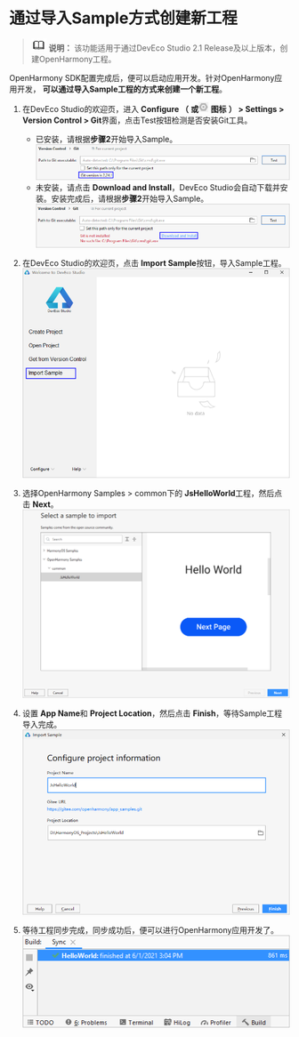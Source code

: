 # 通过导入Sample方式创建新工程

> ![icon-note.gif](public_sys-resources/icon-note.gif) **说明：**
> 该功能适用于通过DevEco Studio 2.1 Release及以上版本，创建OpenHarmony工程。


OpenHarmony SDK配置完成后，便可以启动应用开发。针对OpenHarmony应用开发， **可以通过导入Sample工程的方式来创建一个新工程**。


1. 在DevEco Studio的欢迎页，进入 **Configure （** **或**![zh-cn_image_0000001118018452](figures/zh-cn_image_0000001118018452.png) **图标** **） &gt; Settings &gt; Version Control &gt; Git**界面，点击Test按钮检测是否安装Git工具。
   - 已安装，请根据**步骤2**开始导入Sample。
      ![zh-cn_image_0000001118018088](figures/zh-cn_image_0000001118018088.png)
   - 未安装，请点击 **Download and Install**，DevEco Studio会自动下载并安装。安装完成后，请根据**步骤2**开始导入Sample。
      ![zh-cn_image_0000001164498191](figures/zh-cn_image_0000001164498191.png)

2. 在DevEco Studio的欢迎页，点击 **Import Sample**按钮，导入Sample工程。
   ![zh-cn_image_0000001208006117](figures/zh-cn_image_0000001208006117.png)

3. 选择OpenHarmony Samples &gt; common下的 **JsHelloWorld**工程，然后点击 **Next**。
   ![zh-cn_image_0000001152459178](figures/zh-cn_image_0000001152459178.png)

4. 设置 **App Name**和 **Project Location**，然后点击 **Finish**，等待Sample工程导入完成。
   ![zh-cn_image_0000001207744539](figures/zh-cn_image_0000001207744539.png)

5. 等待工程同步完成，同步成功后，便可以进行OpenHarmony应用开发了。
   ![zh-cn_image_0000001163915523](figures/zh-cn_image_0000001163915523.png)

